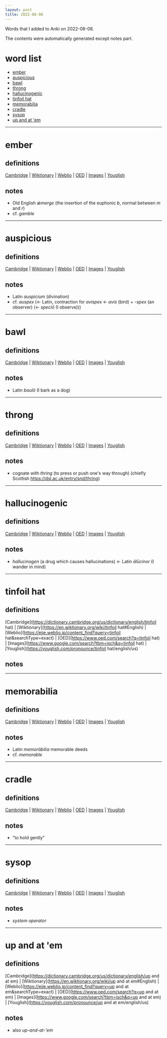 ```yaml
---
layout: post
title: 2022-08-08
---
```


Words that I added to Anki on 2022-08-08.

The contents were automatically generated except notes part.
# word list
- [ember](#ember)
- [auspicious](#auspicious)
- [bawl](#bawl)
- [throng](#throng)
- [hallucinogenic](#hallucinogenic)
- [tinfoil hat](#tinfoil-hat)
- [memorabilia](#memorabilia)
- [cradle](#cradle)
- [sysop](#sysop)
- [up and at 'em](#up-and-at-em)

---

# ember
## definitions
[Cambridge](https://dictionary.cambridge.org/us/dictionary/english/ember)
|
[Wiktionary](https://en.wiktionary.org/wiki/ember#English)
|
[Weblio](https://ejje.weblio.jp/content_find?query=ember&searchType=exact)
|
[OED](https://www.oed.com/search?q=ember)
|
[Images](https://www.google.com/search?tbm=isch&q=ember)
|
[Youglish](https://youglish.com/pronounce/ember/english/us)

## notes
- Old English *ǽmerge* (the insertion of the euphonic *b*, normal between *m* and *r*)
- cf. *gamble*

---

# auspicious
## definitions
[Cambridge](https://dictionary.cambridge.org/us/dictionary/english/auspicious)
|
[Wiktionary](https://en.wiktionary.org/wiki/auspicious#English)
|
[Weblio](https://ejje.weblio.jp/content_find?query=auspicious&searchType=exact)
|
[OED](https://www.oed.com/search?q=auspicious)
|
[Images](https://www.google.com/search?tbm=isch&q=auspicious)
|
[Youglish](https://youglish.com/pronounce/auspicious/english/us)

## notes
- Latin *auspicium* (divination)
- cf. *auspex* (&lt;- Latin, contraction for *avispex* &lt;- *avis* (bird) + *-spex* (an observer) (&lt;- *speciō* (I observe)))

---

# bawl
## definitions
[Cambridge](https://dictionary.cambridge.org/us/dictionary/english/bawl)
|
[Wiktionary](https://en.wiktionary.org/wiki/bawl#English)
|
[Weblio](https://ejje.weblio.jp/content_find?query=bawl&searchType=exact)
|
[OED](https://www.oed.com/search?q=bawl)
|
[Images](https://www.google.com/search?tbm=isch&q=bawl)
|
[Youglish](https://youglish.com/pronounce/bawl/english/us)

## notes
- Latin *baulō* (I bark as a dog)

---

# throng
## definitions
[Cambridge](https://dictionary.cambridge.org/us/dictionary/english/throng)
|
[Wiktionary](https://en.wiktionary.org/wiki/throng#English)
|
[Weblio](https://ejje.weblio.jp/content_find?query=throng&searchType=exact)
|
[OED](https://www.oed.com/search?q=throng)
|
[Images](https://www.google.com/search?tbm=isch&q=throng)
|
[Youglish](https://youglish.com/pronounce/throng/english/us)

## notes
- cognate with *thring* (to press or push one's way through) (chiefly Scottish <https://dsl.ac.uk/entry/snd/thring>)

---

# hallucinogenic
## definitions
[Cambridge](https://dictionary.cambridge.org/us/dictionary/english/hallucinogenic)
|
[Wiktionary](https://en.wiktionary.org/wiki/hallucinogenic#English)
|
[Weblio](https://ejje.weblio.jp/content_find?query=hallucinogenic&searchType=exact)
|
[OED](https://www.oed.com/search?q=hallucinogenic)
|
[Images](https://www.google.com/search?tbm=isch&q=hallucinogenic)
|
[Youglish](https://youglish.com/pronounce/hallucinogenic/english/us)

## notes
- *hallucinogen* (a drug which causes hallucinations) &lt;- Latin *ālūcinor* (I wander in mind)

---

# tinfoil hat
## definitions
[Cambridge](https://dictionary.cambridge.org/us/dictionary/english/tinfoil hat)
|
[Wiktionary](https://en.wiktionary.org/wiki/tinfoil hat#English)
|
[Weblio](https://ejje.weblio.jp/content_find?query=tinfoil hat&searchType=exact)
|
[OED](https://www.oed.com/search?q=tinfoil hat)
|
[Images](https://www.google.com/search?tbm=isch&q=tinfoil hat)
|
[Youglish](https://youglish.com/pronounce/tinfoil hat/english/us)

## notes

---

# memorabilia
## definitions
[Cambridge](https://dictionary.cambridge.org/us/dictionary/english/memorabilia)
|
[Wiktionary](https://en.wiktionary.org/wiki/memorabilia#English)
|
[Weblio](https://ejje.weblio.jp/content_find?query=memorabilia&searchType=exact)
|
[OED](https://www.oed.com/search?q=memorabilia)
|
[Images](https://www.google.com/search?tbm=isch&q=memorabilia)
|
[Youglish](https://youglish.com/pronounce/memorabilia/english/us)

## notes
- Latin *memorābilia* memorable deeds
- cf. *memorable*

---

# cradle
## definitions
[Cambridge](https://dictionary.cambridge.org/us/dictionary/english/cradle)
|
[Wiktionary](https://en.wiktionary.org/wiki/cradle#English)
|
[Weblio](https://ejje.weblio.jp/content_find?query=cradle&searchType=exact)
|
[OED](https://www.oed.com/search?q=cradle)
|
[Images](https://www.google.com/search?tbm=isch&q=cradle)
|
[Youglish](https://youglish.com/pronounce/cradle/english/us)

## notes
- "to hold gently"

---

# sysop
## definitions
[Cambridge](https://dictionary.cambridge.org/us/dictionary/english/sysop)
|
[Wiktionary](https://en.wiktionary.org/wiki/sysop#English)
|
[Weblio](https://ejje.weblio.jp/content_find?query=sysop&searchType=exact)
|
[OED](https://www.oed.com/search?q=sysop)
|
[Images](https://www.google.com/search?tbm=isch&q=sysop)
|
[Youglish](https://youglish.com/pronounce/sysop/english/us)

## notes
- *system operator*

---

# up and at 'em
## definitions
[Cambridge](https://dictionary.cambridge.org/us/dictionary/english/up and at em)
|
[Wiktionary](https://en.wiktionary.org/wiki/up and at em#English)
|
[Weblio](https://ejje.weblio.jp/content_find?query=up and at em&searchType=exact)
|
[OED](https://www.oed.com/search?q=up and at em)
|
[Images](https://www.google.com/search?tbm=isch&q=up and at em)
|
[Youglish](https://youglish.com/pronounce/up and at em/english/us)

## notes
- also *up-and-at-'em*

